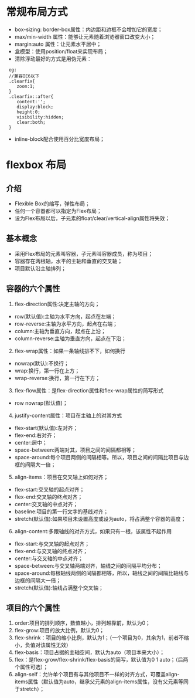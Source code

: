 # 常规布局方式
- box-sizing: border-box属性：内边距和边框不会增加它的宽度；
- max/min-width 属性：能够让元素随着浏览器窗口改变大小；
- margin:auto 属性：让元素水平居中；
- 盒模型：使用position/float来实现布局；
- 清除浮动最好的方式是用伪元素：

```
 eg:
 //兼容IE6以下
 .clearfix{
    zoom:1;
 }
 .clearfix::after{
    content:'';
    display:block;
    height:0;
    visibility:hidden;
    clear:both;
 }
```
- inline-block配合使用百分比宽度布局；

# flexbox 布局

## 介绍
- Flexible Box的缩写，弹性布局；
- 任何一个容器都可以指定为Flex布局；
- 设为Flex布局以后，子元素的float/clear/vertical-align属性将失效；

## 基本概念
- 采用Flex布局的元素叫容器，子元素叫容器成员，称为项目；
- 容器存在两根轴，水平的主轴和垂直的交叉轴；
- 项目默认沿主轴排列；

## 容器的六个属性

1. flex-direction属性:决定主轴的方向；
- row(默认值):主轴为水平方向，起点在左端；
- row-reverse:主轴为水平方向，起点在右端；
- column:主轴为垂直方向，起点在上沿；
- column-reverse:主轴为垂直方向，起点在下沿；

2. flex-wrap属性：如果一条轴线排不下，如何换行
- nowrap(默认):不换行；
- wrap:换行，第一行在上方；
- wrap-reverse:换行，第一行在下方；

3. flex-flow属性：是flex-direction属性和flex-wrap属性的简写形式
- row nowrap(默认值)；

4. justify-content属性：项目在主轴上的对其方式
- flex-start(默认值):左对齐；
- flex-end:右对齐；
- center:居中；
- space-between:两端对其，项目之间的间隔都相等；
- space-around:每个项目两侧的间隔相等。所以，项目之间的间隔比项目与边框的间隔大一倍；

5. align-items：项目在交叉轴上如何对齐；
- flex-start:交叉轴的起点对齐；
- flex-end:交叉轴的终点对齐；
- center:交叉轴的中点对齐；
- baseline:项目的第一行文字的基线对齐；
- stretch(默认值):如果项目未设置高度或设为auto，将占满整个容器的高度；

6. align-content:多跟轴线的对齐方式，如果只有一根，该属性不起作用
- flex-start:与交叉轴的起点对齐；
- flex-end:与交叉轴的终点对齐；
- center:与交叉轴的中点对齐；
- space-between:与交叉轴两端对齐，轴线之间的间隔平均分布；
- space-around:每根轴线两侧的间隔都相等，所以，轴线之间的间隔比轴线与边框的间隔大一倍；
- stretch(默认值):轴线占满整个交叉轴；

## 项目的六个属性

1. order:项目的排列顺序，数值越小，排列越靠前，默认为0；
2. flex-grow:项目的放大比例，默认为0；
3. flex-shrink：项目的缩小比例，默认为1；（一个项目为0，其余为1，前者不缩小，负值对该属性无效）
4. flex-basis：项目占据的主轴空间，默认为auto（项目本来大小）；
5. flex：是flex-grow/flex-shrink/flex-basis的简写，默认值为0 1 auto；（后两个属性可选）；
6. align-self：允许单个项目有与其他项目不一样的对齐方式，可覆盖align-items属性（默认值为auto，继承父元素的align-items属性，没有父元素等同于stretch）；
   
